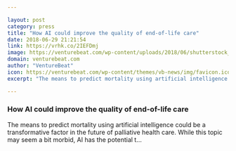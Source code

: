 ```yaml
---

layout: post
category: press
title: "How AI could improve the quality of end-of-life care"
date: 2018-06-29 21:21:54
link: https://vrhk.co/2IEFDmj
image: https://venturebeat.com/wp-content/uploads/2018/06/shutterstock_696542350-e1530296275430.jpg?fit=1200%2C800&strip=all
domain: venturebeat.com
author: "VentureBeat"
icon: https://venturebeat.com/wp-content/themes/vb-news/img/favicon.ico
excerpt: "The means to predict mortality using artificial intelligence could be a transformative factor in the future of palliative health care. While this topic may seem a bit morbid, AI has the potential t…"

---
```


### How AI could improve the quality of end-of-life care

The means to predict mortality using artificial intelligence could be a transformative factor in the future of palliative health care. While this topic may seem a bit morbid, AI has the potential t…